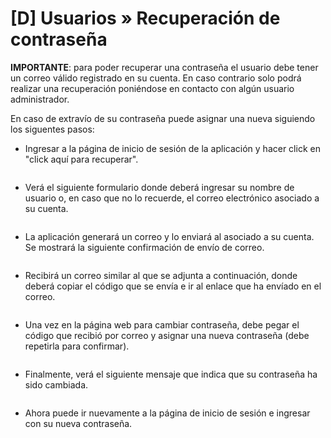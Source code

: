 [D] Usuarios &raquo; Recuperación de contraseña
===============================================

**IMPORTANTE**: para poder recuperar una contraseña el usuario debe tener un
correo válido registrado en su cuenta. En caso contrario solo podrá realizar una
recuperación poniéndose en contacto con algún usuario administrador.

En caso de extravío de su contraseña puede asignar una nueva siguiendo los 
siguentes pasos:

- Ingresar a la página de inicio de sesión de la aplicación y hacer click en "click aquí para recuperar".

<div class="documentacion">
    <img src="{_base}/img/documentacion/sistema/usuarios/recuperar_contrasenia/01_formulario_ingreso.png" alt="" />
</div>

- Verá el siguiente formulario donde deberá ingresar su nombre de usuario o, en caso que no lo recuerde, el correo electrónico asociado a su cuenta.

<div class="documentacion">
    <img src="{_base}/img/documentacion/sistema/usuarios/recuperar_contrasenia/02_formulario_usuario_email.png" alt="" />
</div>

- La aplicación generará un correo y lo enviará al asociado a su cuenta.  Se mostrará la siguiente confirmación de envío de correo.

<div class="documentacion">
    <img src="{_base}/img/documentacion/sistema/usuarios/recuperar_contrasenia/03_confirmacion_email_enviado.png" alt="" />
</div>

- Recibirá un correo similar al que se adjunta a continuación, donde deberá copiar el código que se envía e ir al enlace que ha envíado en el correo.

<div class="documentacion">
    <img src="{_base}/img/documentacion/sistema/usuarios/recuperar_contrasenia/04_email_enviado.png" alt="" />
</div>

- Una vez en la página web para cambiar contraseña, debe pegar el código que recibió por correo y asignar una nueva contraseña (debe repetirla para confirmar).

<div class="documentacion">
    <img src="{_base}/img/documentacion/sistema/usuarios/recuperar_contrasenia/05_cambio_contrasenia.png" alt="" />
</div>

- Finalmente, verá el siguiente mensaje que indica que su contraseña ha sido cambiada.

<div class="documentacion">
    <img src="{_base}/img/documentacion/sistema/usuarios/recuperar_contrasenia/06_confirmacion_cambio_contrasenia.png" alt="" />
</div>

- Ahora puede ir nuevamente a la página de inicio de sesión e ingresar con su nueva contraseña.
